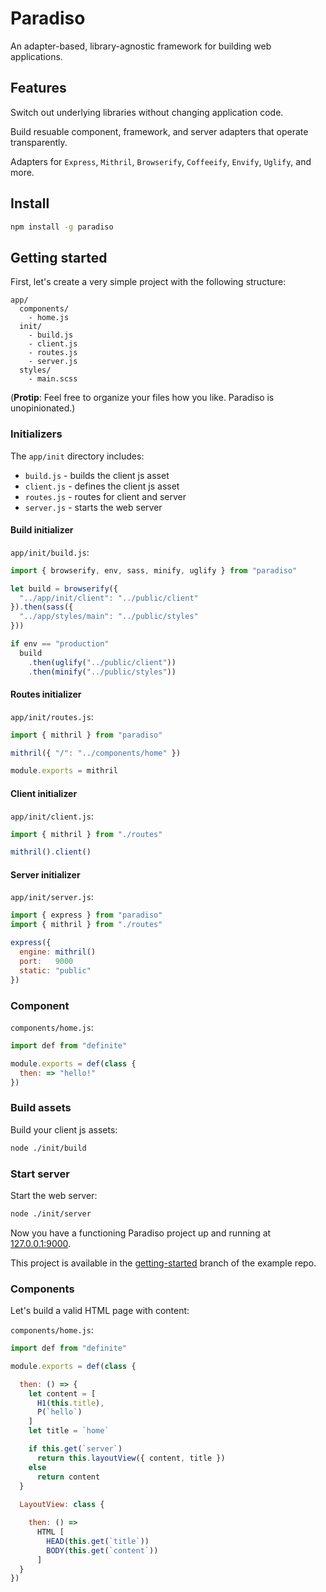 # Paradiso

An adapter-based, library-agnostic framework for building web applications.

## Features

Switch out underlying libraries without changing application code.

Build resuable component, framework, and server adapters that operate transparently.

Adapters for `Express`, `Mithril`, `Browserify`, `Coffeeify`, `Envify`, `Uglify`, and more.

## Install

```bash
npm install -g paradiso
```

## Getting started

First, let's create a very simple project with the following structure:

    app/
      components/
        - home.js
      init/
        - build.js
        - client.js
        - routes.js
        - server.js
      styles/
        - main.scss

(**Protip**: Feel free to organize your files how you like. Paradiso is unopinionated.)

### Initializers

The `app/init` directory includes:
 
* `build.js` - builds the client js asset
* `client.js` - defines the client js asset
* `routes.js` - routes for client and server
* `server.js` - starts the web server

#### Build initializer

`app/init/build.js`:

```js
import { browserify, env, sass, minify, uglify } from "paradiso"

let build = browserify({
  "../app/init/client": "../public/client"
}).then(sass({
  "../app/styles/main": "../public/styles"
}))

if env == "production"
  build
    .then(uglify("../public/client"))
    .then(minify("../public/styles"))
```

#### Routes initializer

`app/init/routes.js`:

```js
import { mithril } from "paradiso"

mithril({ "/": "../components/home" })

module.exports = mithril
```

#### Client initializer

`app/init/client.js`:

```js
import { mithril } from "./routes"

mithril().client()
```

#### Server initializer

`app/init/server.js`: 

```js
import { express } from "paradiso"
import { mithril } from "./routes"

express({
  engine: mithril()
  port:   9000
  static: "public"
})
```

### Component

`components/home.js`:

```js
import def from "definite"

module.exports = def(class {
  then: => "hello!"
})
```

### Build assets

Build your client js assets:

```bash
node ./init/build
```

### Start server

Start the web server:

```bash
node ./init/server
```

Now you have a functioning Paradiso project up and running at [127.0.0.1:9000](http://127.0.0.1:9000).

This project is available in the [getting-started](https://github.com/invrs/paradiso-example/tree/getting-started) branch of the example repo.

### Components

Let's build a valid HTML page with content:

`components/home.js`:

```js
import def from "definite"

module.exports = def(class {

  then: () => {
    let content = [
      H1(this.title),
      P(`hello`)
    ]
    let title = `home`

    if this.get(`server`)
      return this.layoutView({ content, title })
    else
      return content
  }
  
  LayoutView: class {

    then: () =>
      HTML [
        HEAD(this.get(`title`))
        BODY(this.get(`content`))
      ]
  }
})
```
